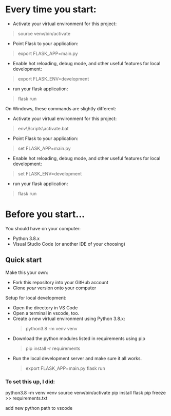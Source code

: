 
# Every time you start:
- Activate your virtual environment for this project: 
> source venv/bin/activate 
- Point Flask to your application: 
> export FLASK_APP=main.py
- Enable hot reloading, debug mode, and other useful features for local development:  
> export FLASK_ENV=development
- run your flask application: 
> flask run 

On Windows, these commands are slightly different: 
- Activate your virtual environment for this project: 
> env\Scripts\activate.bat
- Point Flask to your application: 
> set FLASK_APP=main.py
- Enable hot reloading, debug mode, and other useful features for local development:  
> set FLASK_ENV=development
- run your flask application: 
> flask run 




# Before you start... 
You should have on your computer:
- Python 3.8.x 
- Visual Studio Code (or another IDE of your choosing) 

## Quick start

Make this your own: 
- Fork this repository into your GitHub account 
- Clone _your_ version onto your computer 

Setup for local development: 
- Open the directory in VS Code
- Open a terminal in vscode, too. 
- Create a new virtual environment using Python 3.8.x: 
    > python3.8 -m venv venv 
- Download the python modules listed in requirements using pip
    > pip install -r requirements 
- Run the local development server and make sure it all works. 
    > export FLASK_APP=main.py
    > flask run 





### To set this up, I did:

python3.8 -m venv venv 
source venv/bin/activate
pip install flask
pip freeze >> requirements.txt  

add new python path to vscode 